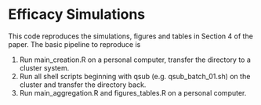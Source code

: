 # Efficacy Simulations

This code reproduces the simulations, figures and tables in Section 4 of the paper.  The basic pipeline to reproduce is

1.  Run main_creation.R on a personal computer, transfer the directory to a cluster system.
2.  Run all shell scripts beginning with qsub (e.g. qsub_batch_01.sh) on the cluster and transfer the directory back.
3.  Run main_aggregation.R and figures_tables.R on a personal computer.
